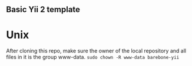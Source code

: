 ## Basic Yii 2 template
# Unix
After cloning this repo, make sure the owner of the local repository and all files in it is the group www-data. `sudo chown -R www-data barebone-yii`